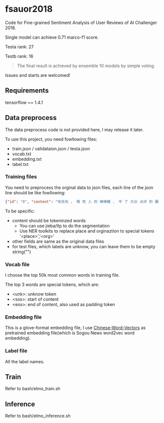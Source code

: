 # fsauor2018

Code for Fine-grained Sentiment Analysis of User Reviews of AI Challenger 2018.

Single model can achieve 0.71 marco-f1 score.

Testa rank: 27

Testb rank: 16

> The final result is achieved by ensemble 10 models by simple voting.

Issues and starts are welcomed!

## Requirements

tensorflow == 1.4.1

## Data preprocess

The data preprocess code is not provided here, I may release it later.

To use this project, you need fowllowing files:

- train.json / validataion.json / testa.json
- vocab.txt
- embedding.txt
- label.txt

### Training files

You need to preprocess the orginal data to json files, each line of the json line should be like fowllowing:

```json
{"id": "0", "content": "吼吼吼 ， 萌 死 人 的 棒棒糖 ， 中 了 大众 点评 的 霸王餐 ， 太 可爱 了 。 一直 就 好奇 这个 棒棒 糖 是 怎么 个 东西 ， 大众 点评 给 了 我 这个 土老 冒 一个 见识 的 机会 。 看 介绍 棒棒 糖 是 用 <place> 糖 做 的 ， 不 会 很 甜 ， 中间 的 照片 是 糯米 的 ， 能 食用 ， 真是 太 高端 大气 上档次 了 ， 还 可以 买 蝴蝶 结扎口 ， 送 人 可以 买 礼盒 。 我 是 先 打 的 卖家 电话 ， 加 了 微信 ， 给 卖家传 的 照片 。 等 了 几 天 ， 卖家 就 告诉 我 可以 取 货 了 ， 去 <place> 那 取 的 。 虽然 连 卖家 的 面 都 没 见到 ， 但是 还是 谢谢 卖家 送 我 这么 可爱 的 东西 ， 太 喜欢 了 ， 这 哪 舍得 吃 啊 。", "location_traffic_convenience": "-2", "location_distance_from_business_district": "-2", "location_easy_to_find": "-2", "service_wait_time": "-2", "service_waiters_attitude": "1", "service_parking_convenience": "-2", "service_serving_speed": "-2", "price_level": "-2", "price_cost_effective": "-2", "price_discount": "1", "environment_decoration": "-2", "environment_noise": "-2", "environment_space": "-2", "environment_cleaness": "-2", "dish_portion": "-2", "dish_taste": "-2", "dish_look": "1", "dish_recommendation": "-2", "others_overall_experience": "1", "others_willing_to_consume_again": "-2"}
```

To be specific:
- content should be tokeninzed words
    - You can use jieba/ltp to do the segmentation
    - Use NER toolkits to replace place and orginaztion to special tokens '\<place>','\<org>'
- other fields are same as the original data files
- for test files, which labels are unknow, you can leave them to be empty string("")

### Vocab file

I choose the top 50k most common words in training file.

The top 3 words are special tokens, which are:
- \<unk>: unknow token
- \<sos>: start of content
- \<eos>: end of content, also used as padding token

### Embedding file

This is a glove-format embedding file, I use [Chinese-Word-Vectors](https://github.com/Embedding/Chinese-Word-Vectors) as pretrained embedding file(which is Sogou News word2vec word embedding).

### Label file

All the label names.

## Train

Refer to bash/elmo_train.sh

## Inference

Refer to bash/elmo_inference.sh